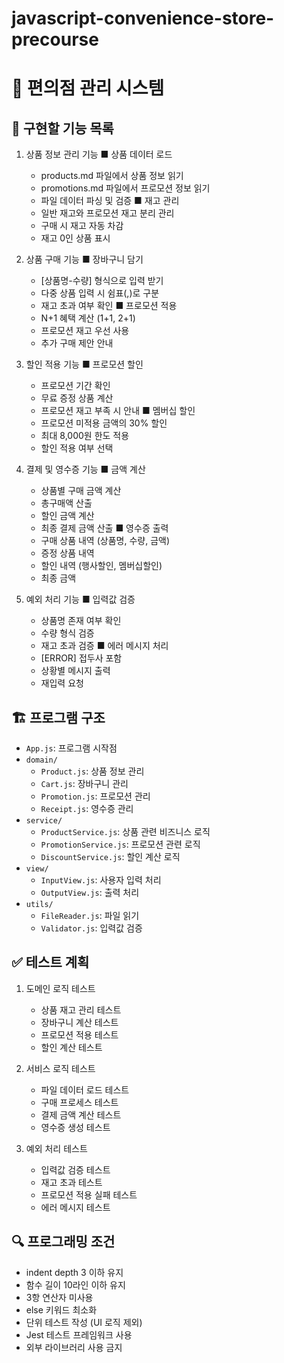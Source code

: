 # javascript-convenience-store-precourse

# 🏪 편의점 관리 시스템

## 🎯 구현할 기능 목록

1. 상품 정보 관리 기능
   ■ 상품 데이터 로드

   - products.md 파일에서 상품 정보 읽기
   - promotions.md 파일에서 프로모션 정보 읽기
   - 파일 데이터 파싱 및 검증
     ■ 재고 관리
   - 일반 재고와 프로모션 재고 분리 관리
   - 구매 시 재고 자동 차감
   - 재고 0인 상품 표시

2. 상품 구매 기능
   ■ 장바구니 담기

   - [상품명-수량] 형식으로 입력 받기
   - 다중 상품 입력 시 쉼표(,)로 구분
   - 재고 초과 여부 확인
     ■ 프로모션 적용
   - N+1 혜택 계산 (1+1, 2+1)
   - 프로모션 재고 우선 사용
   - 추가 구매 제안 안내

3. 할인 적용 기능
   ■ 프로모션 할인

   - 프로모션 기간 확인
   - 무료 증정 상품 계산
   - 프로모션 재고 부족 시 안내
     ■ 멤버십 할인
   - 프로모션 미적용 금액의 30% 할인
   - 최대 8,000원 한도 적용
   - 할인 적용 여부 선택

4. 결제 및 영수증 기능
   ■ 금액 계산

   - 상품별 구매 금액 계산
   - 총구매액 산출
   - 할인 금액 계산
   - 최종 결제 금액 산출
     ■ 영수증 출력
   - 구매 상품 내역 (상품명, 수량, 금액)
   - 증정 상품 내역
   - 할인 내역 (행사할인, 멤버십할인)
   - 최종 금액

5. 예외 처리 기능
   ■ 입력값 검증
   - 상품명 존재 여부 확인
   - 수량 형식 검증
   - 재고 초과 검증
     ■ 에러 메시지 처리
   - [ERROR] 접두사 포함
   - 상황별 메시지 출력
   - 재입력 요청

## 🏗 프로그램 구조

- `App.js`: 프로그램 시작점
- `domain/`
  - `Product.js`: 상품 정보 관리
  - `Cart.js`: 장바구니 관리
  - `Promotion.js`: 프로모션 관리
  - `Receipt.js`: 영수증 관리
- `service/`
  - `ProductService.js`: 상품 관련 비즈니스 로직
  - `PromotionService.js`: 프로모션 관련 로직
  - `DiscountService.js`: 할인 계산 로직
- `view/`
  - `InputView.js`: 사용자 입력 처리
  - `OutputView.js`: 출력 처리
- `utils/`
  - `FileReader.js`: 파일 읽기
  - `Validator.js`: 입력값 검증

## ✅ 테스트 계획

1. 도메인 로직 테스트

   - 상품 재고 관리 테스트
   - 장바구니 계산 테스트
   - 프로모션 적용 테스트
   - 할인 계산 테스트

2. 서비스 로직 테스트

   - 파일 데이터 로드 테스트
   - 구매 프로세스 테스트
   - 결제 금액 계산 테스트
   - 영수증 생성 테스트

3. 예외 처리 테스트
   - 입력값 검증 테스트
   - 재고 초과 테스트
   - 프로모션 적용 실패 테스트
   - 에러 메시지 테스트

## 🔍 프로그래밍 조건

- indent depth 3 이하 유지
- 함수 길이 10라인 이하 유지
- 3항 연산자 미사용
- else 키워드 최소화
- 단위 테스트 작성 (UI 로직 제외)
- Jest 테스트 프레임워크 사용
- 외부 라이브러리 사용 금지

